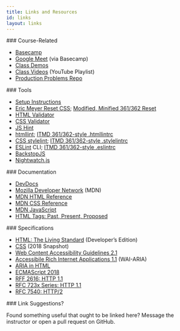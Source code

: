 ```yaml
---
title: Links and Resources
id: links
layout: links
---
```


<section class="course-links" markdown="1">
### Course-Related

* [Basecamp](https://3.basecamp.com/3058761/projects/24749467)
* [Google Meet](https://3.basecamp.com/3058761/projects/24749467) (via Basecamp)
* [Class Demos](https://github.com/hci-2022)
* [Class Videos](https://www.youtube.com/playlist?list=PLMr8hpt6mGnsSRpDlWHfIKn0yDQEgxjzC)
  (YouTube Playlist)
* [Production Problems Repo](https://github.com/hci-2022/hci-production-problems)

</section>

<section class="tool-links" markdown="1">
### Tools

* [Setup Instructions](https://ks4.us/setup)
* [Eric Meyer Reset CSS](http://meyerweb.com/eric/tools/css/reset/reset.css); [Modified, Minified 361/362 Reset](https://gist.github.com/profstolley/b1f851e061f98fcbc0e41d39adc32847#file-reset-min-css)
* [HTML Validator](https://validator.w3.org/)
* [CSS Validator](https://jigsaw.w3.org/css-validator/)
* [JS Hint](http://jshint.com/)
* [htmllint](https://github.com/htmllint/htmllint-cli); [ITMD 361/362-style .htmllintrc](https://gist.github.com/profstolley/559aac5112928c7c24c628c6305b70b8#file-htmllintrc)
* [CSS stylelint](https://github.com/stylelint/stylelint/blob/master/docs/user-guide/get-started.md); [ITMD 361/362-style .stylelintrc](https://gist.github.com/profstolley/559aac5112928c7c24c628c6305b70b8#file-stylelintrc)
* [ESLint](http://eslint.org/) CLI; [ITMD 361/362-style .eslintrc](https://gist.github.com/profstolley/559aac5112928c7c24c628c6305b70b8#file-eslintrc-json)
* [BackstopJS](https://github.com/garris/BackstopJS)
* [Nightwatch.js](https://nightwatchjs.org)
</section>

<section class="documentation-links" markdown="1">
### Documentation

* [DevDocs](https://devdocs.io)
* [Mozilla Developer Network](https://developer.mozilla.org/en-US/) (MDN)
* [MDN HTML Reference](https://developer.mozilla.org/en-US/docs/Web/HTML/Reference)
* [MDN CSS Reference](https://developer.mozilla.org/en-US/docs/Web/CSS/Reference)
* [MDN JavaScript](https://developer.mozilla.org/en-US/docs/Web/JavaScript/Reference)
* [HTML Tags: Past, Present, Proposed](http://www.martinrinehart.com/frontend-engineering/engineers/html/html-tag-history.html)
</section>

<section class="specification-links" markdown="1">
### Specifications

* [HTML: The Living Standard](https://html.spec.whatwg.org/dev/) (Developer’s Edition)
* [CSS](https://www.w3.org/TR/css-2018/) (2018 Snapshot)
* [Web Content Accessibility Guidelines 2.1](https://www.w3.org/TR/WCAG21/)
* [Accessibile Rich Internet Applications 1.1](https://www.w3.org/TR/wai-aria-1.1/) (WAI-ARIA)
* [ARIA in HTML](https://www.w3.org/TR/html-aria/)
* [ECMAScript 2018](http://www.ecma-international.org/ecma-262/9.0/index.html)
* [RFF 2616: HTTP 1.1](https://tools.ietf.org/html/rfc2616)
* [RFC 723x Series: HTTP 1.1](http://httpwg.org)
* [RFC 7540: HTTP/2](https://tools.ietf.org/html/rfc7540)
</section>



<section class="suggestions" markdown="1">
### Link Suggestions?

Found something useful that ought to be linked here? Message the instructor or open a pull request
on GitHub.
</section>
